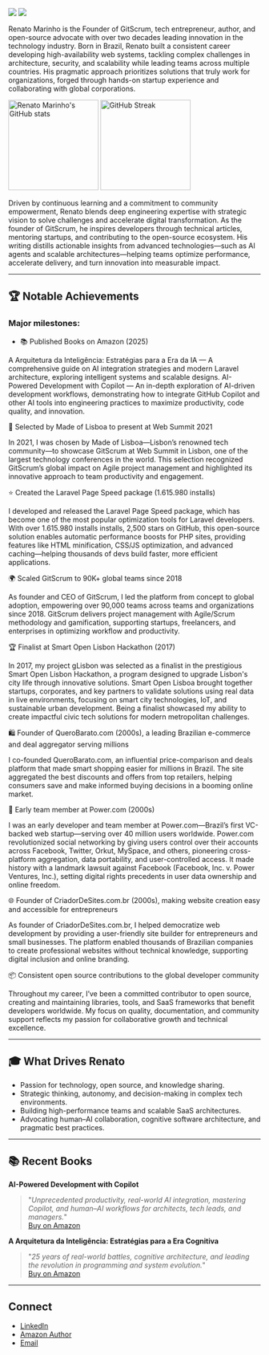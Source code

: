 <p align="left">
  <img src="https://img.shields.io/badge/GitHub%20Since-2008-blue?style=flat&logo=github" />
  <a href="https://www.linkedin.com/in/renatomarinho13/">
    <img src="https://img.shields.io/badge/LinkedIn-renatomarinho13-blue?style=flat&logo=linkedin" />
  </a>
</p>

Renato Marinho is the Founder of GitScrum, tech entrepreneur, author, and open-source advocate with over two decades leading innovation in the technology industry. Born in Brazil, Renato built a consistent career developing high-availability web systems, tackling complex challenges in architecture, security, and scalability while leading teams across multiple countries. His pragmatic approach prioritizes solutions that truly work for organizations, forged through hands-on startup experience and collaborating with global corporations.

<p align="left">
  <img src="https://github-readme-stats.vercel.app/api?username=renatomarinho&show_icons=true&theme=dracula&include_all_commits=true&count_private=true" alt="Renato Marinho's GitHub stats" height="180"/>
  <img src="https://streak-stats.demolab.com/?user=renatomarinho&theme=dracula" alt="GitHub Streak" height="180"/>
</p>

Driven by continuous learning and a commitment to community empowerment, Renato blends deep engineering expertise with strategic vision to solve challenges and accelerate digital transformation. As the founder of GitScrum, he inspires developers through technical articles, mentoring startups, and contributing to the open-source ecosystem. His writing distills actionable insights from advanced technologies—such as AI agents and scalable architectures—helping teams optimize performance, accelerate delivery, and turn innovation into measurable impact.

---

## 🏆 Notable Achievements

### Major milestones:

- 📚 Published Books on Amazon (2025)
  
A Arquitetura da Inteligência: Estratégias para a Era da IA — A comprehensive guide on AI integration strategies and modern Laravel architecture, exploring intelligent systems and scalable designs.
AI-Powered Development with Copilot — An in-depth exploration of AI-driven development workflows, demonstrating how to integrate GitHub Copilot and other AI tools into engineering practices to maximize productivity, code quality, and innovation.

🎪 Selected by Made of Lisboa to present at Web Summit 2021

In 2021, I was chosen by Made of Lisboa—Lisbon’s renowned tech community—to showcase GitScrum at Web Summit in Lisbon, one of the largest technology conferences in the world. This selection recognized GitScrum’s global impact on Agile project management and highlighted its innovative approach to team productivity and engagement.

⭐ Created the Laravel Page Speed package (1.615.980 installs)
  
I developed and released the Laravel Page Speed package, which has become one of the most popular optimization tools for Laravel developers. With over 1.615.980 installs installs, 2,500 stars on GitHub, this open-source solution enables automatic performance boosts for PHP sites, providing features like HTML minification, CSS/JS optimization, and advanced caching—helping thousands of devs build faster, more efficient applications.

🌍 Scaled GitScrum to 90K+ global teams since 2018
  
As founder and CEO of GitScrum, I led the platform from concept to global adoption, empowering over 90,000 teams across teams and organizations since 2018. GitScrum delivers project management with Agile/Scrum methodology and gamification, supporting startups, freelancers, and enterprises in optimizing workflow and productivity.

🏆 Finalist at Smart Open Lisbon Hackathon (2017)
  
In 2017, my project gLisbon was selected as a finalist in the prestigious Smart Open Lisbon Hackathon, a program designed to upgrade Lisbon's city life through innovative solutions. Smart Open Lisboa brought together startups, corporates, and key partners to validate solutions using real data in live environments, focusing on smart city technologies, IoT, and sustainable urban development. Being a finalist showcased my ability to create impactful civic tech solutions for modern metropolitan challenges.

🛍️ Founder of QueroBarato.com (2000s), a leading Brazilian e-commerce and deal aggregator serving millions
  
I co-founded QueroBarato.com, an influential price-comparison and deals platform that made smart shopping easier for millions in Brazil. The site aggregated the best discounts and offers from top retailers, helping consumers save and make informed buying decisions in a booming online market.

💼 Early team member at Power.com (2000s)
  
I was an early developer and team member at Power.com—Brazil’s first VC-backed web startup—serving over 40 million users worldwide. Power.com revolutionized social networking by giving users control over their accounts across Facebook, Twitter, Orkut, MySpace, and others, pioneering cross-platform aggregation, data portability, and user-controlled access. It made history with a landmark lawsuit against Facebook (Facebook, Inc. v. Power Ventures, Inc.), setting digital rights precedents in user data ownership and online freedom.

🌐 Founder of CriadorDeSites.com.br (2000s), making website creation easy and accessible for entrepreneurs

As founder of CriadorDeSites.com.br, I helped democratize web development by providing a user-friendly site builder for entrepreneurs and small businesses. The platform enabled thousands of Brazilian companies to create professional websites without technical knowledge, supporting digital inclusion and online branding.

📦 Consistent open source contributions to the global developer community
  
Throughout my career, I’ve been a committed contributor to open source, creating and maintaining libraries, tools, and SaaS frameworks that benefit developers worldwide. My focus on quality, documentation, and community support reflects my passion for collaborative growth and technical excellence.

---

## 🎓 What Drives Renato

- Passion for technology, open source, and knowledge sharing.
- Strategic thinking, autonomy, and decision-making in complex tech environments.
- Building high-performance teams and scalable SaaS architectures.
- Advocating human–AI collaboration, cognitive software architecture, and pragmatic best practices.

---

## 📚 Recent Books

**AI-Powered Development with Copilot**  
> "_Unprecedented productivity, real-world AI integration, mastering Copilot, and human–AI workflows for architects, tech leads, and managers._"  
[Buy on Amazon](https://www.amazon.com/-/pt/dp/B0FVS5716P)  

**A Arquitetura da Inteligência: Estratégias para a Era Cognitiva**  
> "_25 years of real-world battles, cognitive architecture, and leading the revolution in programming and system evolution._"  
[Buy on Amazon](https://www.amazon.com/-/pt/dp/B0FRYQ59MV)  

---

## Connect

- [LinkedIn](https://www.linkedin.com/in/renatomarinho13/)
- [Amazon Author](https://www.amazon.com/-/pt/Renato-Marinho/e/B0FVSFG1DJ)
- [Email](mailto:renato.marinho@gitscrum.com)


